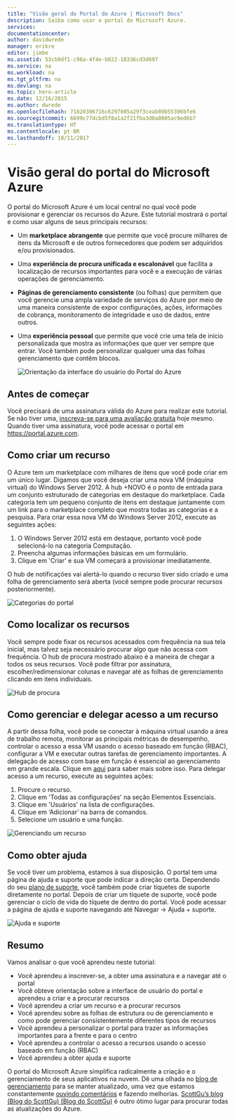 ```yaml
---
title: "Visão geral do Portal do Azure | Microsoft Docs"
description: Saiba como usar o portal do Microsoft Azure.
services: 
documentationcenter: 
author: davidwrede
manager: erikre
editor: jimbe
ms.assetid: 53cb9df1-c96a-4f4e-b022-18336cd3d697
ms.service: na
ms.workload: na
ms.tgt_pltfrm: na
ms.devlang: na
ms.topic: hero-article
ms.date: 12/16/2015
ms.author: dwrede
ms.openlocfilehash: 71820306716c6297085a29f3ceab89b55396bfe6
ms.sourcegitcommit: 6699c77dcbd5f8a1a2f21fba3d0a0005ac9ed6b7
ms.translationtype: HT
ms.contentlocale: pt-BR
ms.lasthandoff: 10/11/2017
---
```

# <a name="microsoft-azure-portal-overview"></a>Visão geral do portal do Microsoft Azure
O portal do Microsoft Azure é um local central no qual você pode provisionar e gerenciar os recursos do Azure.  Este tutorial mostrará o portal e como usar alguns de seus principais recursos:

* Um **marketplace abrangente** que permite que você procure milhares de itens da Microsoft e de outros fornecedores que podem ser adquiridos e/ou provisionados.
* Uma **experiência de procura unificada e escalonável** que facilita a localização de recursos importantes para você e a execução de várias operações de gerenciamento.
* **Páginas de gerenciamento consistente** (ou folhas) que permitem que você gerencie uma ampla variedade de serviços do Azure por meio de uma maneira consistente de expor configurações, ações, informações de cobrança, monitoramento de integridade e uso de dados, entre outros.
* Uma **experiência pessoal** que permite que você crie uma tela de início personalizada que mostra as informações que quer ver sempre que entrar.  Você também pode personalizar qualquer uma das folhas gerenciamento que contêm blocos.
  
  ![Orientação da interface do usuário do Portal do Azure][UIOrientation]

## <a name="before-you-get-started"></a>Antes de começar
Você precisará de uma assinatura válida do Azure para realizar este tutorial.  Se não tiver uma, [inscreva-se para uma avaliação gratuita](https://azure.microsoft.com/pricing/free-trial/) hoje mesmo.  Quando tiver uma assinatura, você pode acessar o portal em <https://portal.azure.com>.

## <a name="how-to-create-a-resource"></a>Como criar um recurso
O Azure tem um marketplace com milhares de itens que você pode criar em um único lugar.  Digamos que você deseja criar uma nova VM (máquina virtual) do Windows Server 2012.  A hub +NOVO é o ponto de entrada para um conjunto estruturado de categorias em destaque do marketplace.  Cada categoria tem um pequeno conjunto de itens em destaque juntamente com um link para o marketplace completo que mostra todas as categorias e a pesquisa. Para criar essa nova VM do Windows Server 2012, execute as seguintes ações:  

1. O Windows Server 2012 está em destaque, portanto você pode selecioná-lo na categoria Computação.  
2. Preencha algumas informações básicas em um formulário.
3. Clique em 'Criar' e sua VM começará a provisionar imediatamente.

O hub de notificações vai alertá-lo quando o recurso tiver sido criado e uma folha de gerenciamento será aberta (você sempre pode procurar recursos posteriormente).

![Categorias do portal][PortalCategories]

## <a name="how-to-find-your-resources"></a>Como localizar os recursos
Você sempre pode fixar os recursos acessados com frequência na sua tela inicial, mas talvez seja necessário procurar algo que não acessa com frequência.  O hub de procura mostrado abaixo é a maneira de chegar a todos os seus recursos.  Você pode filtrar por assinatura, escolher/redimensionar colunas e navegar até as folhas de gerenciamento clicando em itens individuais.

![Hub de procura][BrowseHub]

## <a name="how-to-manage-and-delegate-access-to-a-resource"></a>Como gerenciar e delegar acesso a um recurso
A partir dessa folha, você pode se conectar à máquina virtual usando a área de trabalho remota, monitorar as principais métricas de desempenho, controlar o acesso a essa VM usando o acesso baseado em função (RBAC), configurar a VM e executar outras tarefas de gerenciamento importantes.  A delegação de acesso com base em função é essencial ao gerenciamento em grande escala.  Clique em [aqui](active-directory/role-based-access-control-configure.md) para saber mais sobre isso. Para delegar acesso a um recurso, execute as seguintes ações:

1. Procure o recurso.
2. Clique em 'Todas as configurações' na seção Elementos Essenciais.
3. Clique em 'Usuários' na lista de configurações.
4. Clique em ‘Adicionar’ na barra de comandos.
5. Selecione um usuário e uma função.

![Gerenciando um recurso][ManageResource]

## <a name="how-to-get-help"></a>Como obter ajuda
Se você tiver um problema, estamos à sua disposição.  O portal tem uma página de ajuda e suporte que pode indicar a direção certa.  Dependendo do seu [plano de suporte](https://azure.microsoft.com/support/plans/), você também pode criar tíquetes de suporte diretamente no portal.  Depois de criar um tíquete de suporte, você pode gerenciar o ciclo de vida do tíquete de dentro do portal. Você pode acessar a página de ajuda e suporte navegando até Navegar -> Ajuda + suporte.  

![Ajuda e suporte][HelpSupport]

## <a name="summary"></a>Resumo
Vamos analisar o que você aprendeu neste tutorial:

* Você aprendeu a inscrever-se, a obter uma assinatura e a navegar até o portal
* Você obteve orientação sobre a interface de usuário do portal e aprendeu a criar e a procurar recursos
* Você aprendeu a criar um recurso e a procurar recursos
* Você aprendeu sobre as folhas de estrutura ou de gerenciamento e como pode gerenciar consistentemente diferentes tipos de recursos
* Você aprendeu a personalizar o portal para trazer as informações importantes para a frente e para o centro
* Você aprendeu a controlar o acesso a recursos usando o acesso baseado em função (RBAC)
* Você aprendeu a obter ajuda e suporte

O portal do Microsoft Azure simplifica radicalmente a criação e o gerenciamento de seus aplicativos na nuvem.  Dê uma olhada no [blog de gerenciamento](https://azure.microsoft.com/blog/topics/management/) para se manter atualizado, uma vez que estamos constantemente [ouvindo comentários](https://feedback.azure.com/forums/223579-azure-preview-portal/) e fazendo melhorias.  [ScottGu’s blog (Blog do ScottGu) (Blog do ScottGu)](http://weblogs.asp.net/scottgu) é outro ótimo lugar para procurar todas as atualizações do Azure.

[UIOrientation]: ./media/azure-portal-how-to-use/azure_portal_1.png
[PortalCategories]: ./media/azure-portal-how-to-use/azure_portal_2.png
[BrowseHub]: ./media/azure-portal-how-to-use/azure_portal_3.png
[ManageResource]: ./media/azure-portal-how-to-use/azure_portal_4.png
[CustomizeBlades]: ./media/azure-portal-how-to-use/azure_portal_5.png
[HelpSupport]: ./media/azure-portal-how-to-use/azure_portal_6.png
